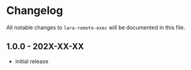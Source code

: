 # Changelog

All notable changes to `lara-remote-exec` will be documented in this file.

## 1.0.0 - 202X-XX-XX

- initial release
